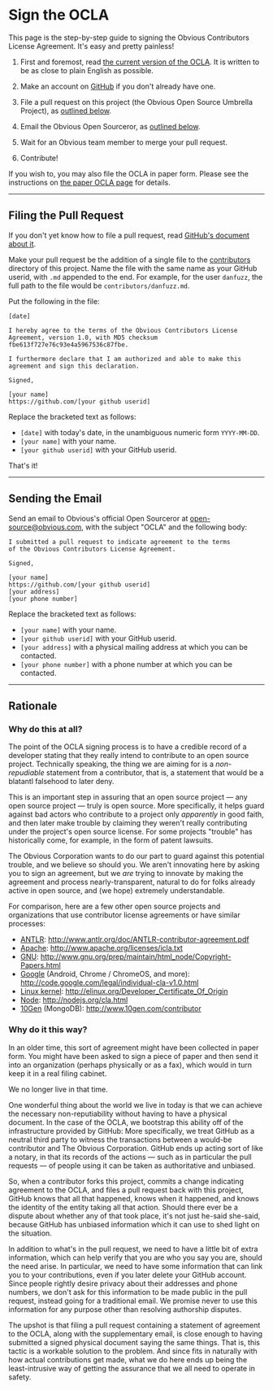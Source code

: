 Sign the OCLA
=============

This page is the step-by-step guide to signing the Obvious
Contributors License Agreement. It's easy and pretty painless!

1. First and foremost, read [the current version of the
   OCLA](ocla-1.0.md). It is written to be as close to plain
   English as possible.

2. Make an account on [GitHub](https://github.com/) if you don't already
   have one.

3. File a pull request on this project (the Obvious Open Source
   Umbrella Project), as [outlined below](#filing-the-pull-request).

4. Email the Obvious Open Sourceror, as [outlined below](#sending-the-email).

5. Wait for an Obvious team member to merge your pull request.

6. Contribute!

If you wish to, you may also file the OCLA in paper form. Please
see the instructions on [the paper OCLA page](sign-ocla-paper.md)
for details.

* * * * * * * * * * * * * * * * * * * * * * * * * * * * * * * *

Filing the Pull Request
-----------------------

If you don't yet know how to file a pull request, read [GitHub's
document about it](https://help.github.com/articles/using-pull-requests).

Make your pull request be the addition of a single file to the
[contributors](contributors) directory of this project. Name the file
with the same name as your GitHub userid, with `.md` appended to the
end. For example, for the user `danfuzz`, the full path to the file
would be `contributors/danfuzz.md`.

Put the following in the file:

```
[date]

I hereby agree to the terms of the Obvious Contributors License
Agreement, version 1.0, with MD5 checksum
fbe613f727e76c93e4a5967536c87fbe.

I furthermore declare that I am authorized and able to make this
agreement and sign this declaration.

Signed,

[your name]
https://github.com/[your github userid]
```

Replace the bracketed text as follows:

* `[date]` with today's date, in the unambiguous numeric form `YYYY-MM-DD`.
* `[your name]` with your name.
* `[your github userid]` with your GitHub userid.

That's it!

* * * * * * * * * * * * * * * * * * * * * * * * * * * * * * * *

Sending the Email
-----------------

Send an email to Obvious's official Open Sourceror
at [open-source@obvious.com](mailto:open-source@obvious.com),
with the subject "OCLA" and the following body:

```
I submitted a pull request to indicate agreement to the terms
of the Obvious Contributors License Agreement.

Signed,

[your name]
https://github.com/[your github userid]
[your address]
[your phone number]
```

Replace the bracketed text as follows:

* `[your name]` with your name.
* `[your github userid]` with your GitHub userid.
* `[your address]` with a physical mailing address at which you can be
  contacted.
* `[your phone number]` with a phone number at which you can be contacted.

* * * * * * * * * * * * * * * * * * * * * * * * * * * * * * * *

Rationale
---------

### Why do this at all?

The point of the OCLA signing process is to have a credible record of
a developer stating that they really intend to contribute to an open
source project. Technically speaking, the thing we are aiming for is a
*non-repudiable* statement from a contributor, that is, a statement
that would be a blatantl falsehood to later deny.

This is an important step in assuring that an open source project
&mdash; any open source project &mdash; truly is open source. More
specifically, it helps guard against bad actors who contribute to a
project only *apparently* in good faith, and then later make trouble
by claiming they weren't really contributing under the project's open
source license. For some projects "trouble" has historically come, for
example, in the form of patent lawsuits.

The Obvious Corporation wants to do our part to guard against this
potential trouble, and we believe so should you. We aren't innovating
here by asking you to sign an agreement, but we *are* trying to
innovate by making the agreement and process nearly-transparent,
natural to do for folks already active in open source, and (we hope)
extremely understandable.

For comparison, here are a few other open source projects and
organizations that use contributor license agreements or have similar
processes:

* [ANTLR](http://www.antlr.org/):
  <http://www.antlr.org/doc/ANTLR-contributor-agreement.pdf>
* [Apache](http://www.apache.org/): <http://www.apache.org/licenses/icla.txt>
* [GNU](http://www.gnu.org/):
  <http://www.gnu.org/prep/maintain/html_node/Copyright-Papers.html>
* [Google](http://code.google.com/) (Android, Chrome / ChromeOS, and more):
  <http://code.google.com/legal/individual-cla-v1.0.html>
* [Linux kernel](http://kernel.org/):
  <http://elinux.org/Developer_Certificate_Of_Origin>
* [Node](http://nodejs.org/): <http://nodejs.org/cla.html>
* [10Gen](http://www.10gen.com/) (MongoDB):
  <http://www.10gen.com/contributor>

### Why do it this way?

In an older time, this sort of agreement might have been collected in
paper form. You might have been asked to sign a piece of paper and
then send it into an organization (perhaps physically or as a fax),
which would in turn keep it in a real filing cabinet.

We no longer live in that time.

One wonderful thing about the world we live in today is that we can
achieve the necessary non-reputiability without having to have a
physical document. In the case of the OCLA, we bootstrap this ability
off of the infrastructure provided by GitHub: More specifically, we
treat GitHub as a neutral third party to witness the transactions
between a would-be contributor and The Obvious Corporation. GitHub
ends up acting sort of like a notary, in that its records of the
actions &mdash; such as in particular the pull requests &mdash; of
people using it can be taken as authoritative and unbiased.

So, when a contributor forks this project, commits a change indicating
agreement to the OCLA, and files a pull request back with this project,
GitHub knows that all that happened, knows when it happened, and knows
the identity of the entity taking all that action. Should there ever
be a dispute about whether any of that took place, it's not just
he-said she-said, because GitHub has unbiased information which it can
use to shed light on the situation.

In addition to what's in the pull request, we need to have a little
bit of extra information, which can help verify that you are who you
say you are, should the need arise. In particular, we need to have
some information that can link you to your contributions, even if you
later delete your GitHub account. Since people rightly desire privacy
about their addresses and phone numbers, we don't ask for this
information to be made public in the pull request, instead going for a
traditional email. We promise never to use this information for
any purpose other than resolving authorship disputes.

The upshot is that filing a pull request containing a statement of
agreement to the OCLA, along with the supplementary email, is close
enough to having submitted a signed physical document saying the same
things. That is, this tactic is a workable solution to the problem. And
since fits in naturally with how actual contributions get made, what
we do here ends up being the least-intrusive way of getting the
assurance that we all need to operate in safety.
